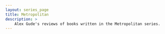 ```yaml
---
layout: series_page
title: Metropolitan
description: >
    Alex Gude's reviews of books written in the Metropolitan series.
---
```


